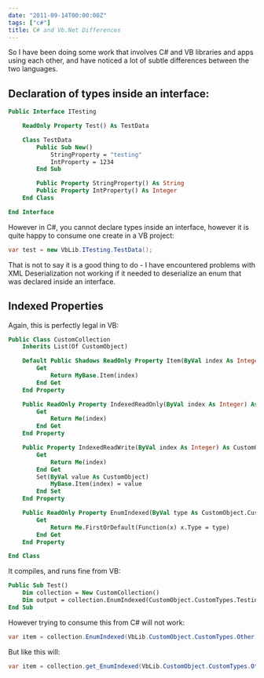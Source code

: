 ```yaml
---
date: "2011-09-14T00:00:00Z"
tags: ["c#"]
title: C# and Vb.Net Differences
---
```


So I have been doing some work that involves C# and VB libraries and apps using each other, and have noticed a lot of subtle differences between the two languages.

Declaration of types inside an interface:
---

```vb
Public Interface ITesting

	ReadOnly Property Test() As TestData

	Class TestData
		Public Sub New()
			StringProperty = "testing"
			IntProperty = 1234
		End Sub

		Public Property StringProperty() As String
		Public Property IntProperty() As Integer
	End Class

End Interface
```

However in C#, you cannot declare types inside an interface, however it is quite happy to consume one create in a VB project:

```csharp
var test = new VbLib.ITesting.TestData();
```

That is not to say it is a good thing to do - I have encountered problems with XML Deserialization not working if it needed to deserialize an enum that was declared inside an interface.

Indexed Properties
---

Again, this is perfectly legal in VB:

```vb
Public Class CustomCollection
	Inherits List(Of CustomObject)

	Default Public Shadows ReadOnly Property Item(ByVal index As Integer) As CustomObject
		Get
			Return MyBase.Item(index)
		End Get
	End Property

	Public ReadOnly Property IndexedReadOnly(ByVal index As Integer) As CustomObject
		Get
			Return Me(index)
		End Get
	End Property

	Public Property IndexedReadWrite(ByVal index As Integer) As CustomObject
		Get
			Return Me(index)
		End Get
		Set(ByVal value As CustomObject)
			MyBase.Item(index) = value
		End Set
	End Property

	Public ReadOnly Property EnumIndexed(ByVal type As CustomObject.CustomTypes) As CustomObject
		Get
			Return Me.FirstOrDefault(Function(x) x.Type = type)
		End Get
	End Property

End Class
```

It compiles, and runs fine from VB:

```vb
Public Sub Test()
	Dim collection = New CustomCollection()
	Dim output = collection.EnumIndexed(CustomObject.CustomTypes.Testing)
End Sub
```

However trying to consume this from C# will not work:

```csharp
var item = collection.EnumIndexed(VbLib.CustomObject.CustomTypes.Other);
```

But like this will:

```csharp
var item = collection.get_EnumIndexed(VbLib.CustomObject.CustomTypes.Other);
```
